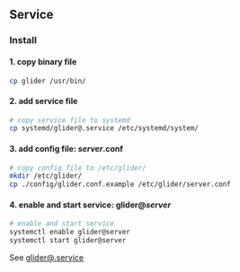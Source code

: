 ## Service

### Install

#### 1. copy binary file

```bash
cp glider /usr/bin/
```

#### 2. add service file

```bash
# copy service file to systemd
cp systemd/glider@.service /etc/systemd/system/
```

#### 3. add config file: ***server***.conf

```bash
# copy config file to /etc/glider/
mkdir /etc/glider/
cp ./config/glider.conf.example /etc/glider/server.conf
```

#### 4. enable and start service: glider@***server***

```bash
# enable and start service
systemctl enable glider@server
systemctl start glider@server
```

See [glider@.service](glider%40.service)
